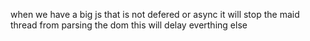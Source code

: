 when we have a big js that is not defered or async it will stop the maid thread from parsing the dom this will delay everthing else

